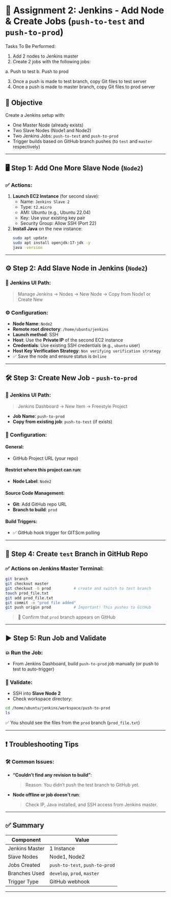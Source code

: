 # 📘 Assignment 2: Jenkins - Add Node & Create Jobs (`push-to-test` and `push-to-prod`)

 Tasks To Be Performed:
 1. Add 2 nodes to Jenkins master
 2. Create 2 jobs with the following jobs:
 
 a. Push to test
 b. Push to prod
 
 3. Once a push is made to test branch, copy Git files to test server
 4. Once a push is made to master branch, copy Git files to prod server

## 🔧 Objective
Create a Jenkins setup with:
- One Master Node (already exists)
- Two Slave Nodes (Node1 and Node2)
- Two Jenkins Jobs: `push-to-test` and `push-to-prod`
- Trigger builds based on GitHub branch pushes (to `test` and `master` respectively)

---

## 🖥️ Step 1: Add One More Slave Node (`Node2`)

### ✅ Actions:
1. **Launch EC2 Instance** (for second slave):
   - Name: `Jenkins Slave 2`
   - Type: `t2.micro`
   - AMI: Ubuntu (e.g., Ubuntu 22.04)
   - Key: Use your existing key pair
   - Security Group: Allow SSH (Port 22)
2. **Install Java** on the new instance:
   ```bash
   sudo apt update
   sudo apt install openjdk-17-jdk -y
   java -version
   ```

---

## ⚙️ Step 2: Add Slave Node in Jenkins (`Node2`)

### 🔧 Jenkins UI Path:
> Manage Jenkins → Nodes → New Node → Copy from Node1 or Create New

### ⚙️ Configuration:
- **Node Name**: `Node2`
- **Remote root directory**: `/home/ubuntu/jenkins`
- **Launch method**: SSH
- **Host**: Use the **Private IP** of the second EC2 instance
- **Credentials**: Use existing SSH credentials (e.g., `ubuntu` user)
- **Host Key Verification Strategy**: `Non verifying verification strategy`
- ✅ Save the node and ensure status is `Online`

---

## 🛠️ Step 3: Create New Job - `push-to-prod`

### 🔧 Jenkins UI Path:
> Jenkins Dashboard → New Item → Freestyle Project

- **Job Name**: `push-to-prod`
- **Copy from existing job**: `push-to-test` (if exists)

### 📝 Configuration:

#### General:
- GitHub Project URL (your repo)

#### Restrict where this project can run:
- **Node Label**: `Node2`

#### Source Code Management:
- **Git**: Add GitHub repo URL
- **Branch to build**: `prod`

#### Build Triggers:
- ✅ GitHub hook trigger for GITScm polling

---

## 🌿 Step 4: Create `test` Branch in GitHub Repo

### ✅ Actions on Jenkins Master Terminal:
```bash
git branch
git checkout master
git checkout -b prod          # create and switch to test branch
touch prod_file.txt
git add prod_file.txt
git commit -m "prod file added"
git push origin prod          # Important! This pushes to GitHub
```

> 🔎 Confirm that `prod` branch appears on GitHub

---

## ▶️ Step 5: Run Job and Validate

### 💥 Run the Job:
- From Jenkins Dashboard, build `push-to-prod` job manually (or push to test to auto-trigger)

### 🧪 Validate:
- SSH into **Slave Node 2**
- Check workspace directory:
```bash
cd /home/ubuntu/jenkins/workspace/push-to-prod
ls
```

✅ You should see the files from the `prod` branch (`prod_file.txt`)

---

## ❗ Troubleshooting Tips

### 🛠 Common Issues:
- **“Couldn’t find any revision to build”**:
  > Reason: You didn’t push the test branch to GitHub yet.

- **Node offline or job doesn’t run**:
  > Check IP, Java installed, and SSH access from Jenkins master.

---

## ✅ Summary

| Component        | Value                     |
|------------------|---------------------------|
| Jenkins Master   | 1 Instance                |
| Slave Nodes      | Node1, Node2              |
| Jobs Created     | `push-to-test`, `push-to-prod` |
| Branches Used    | `develop`, `prod`, `master`     |
| Trigger Type     | GitHub webhook            |

---
